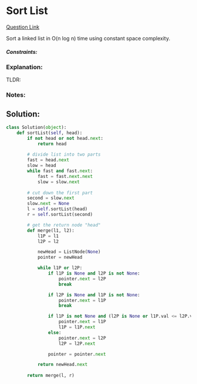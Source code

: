 # Sort List  

[Question Link](https://leetcode.com/problems/sort-list/)  

Sort a linked list in O(n log n) time using constant space complexity.  

##### Constraints:

### Explanation:
TLDR: 

### Notes:


## Solution:
```Python
class Solution(object):
    def sortList(self, head):
        if not head or not head.next:
            return head
        
        # divide list into two parts
        fast = head.next
        slow = head
        while fast and fast.next:
            fast = fast.next.next
            slow = slow.next
            
        # cut down the first part
        second = slow.next
        slow.next = None
        l = self.sortList(head)
        r = self.sortList(second)

        # get the return node "head"
        def merge(l1, l2):
            l1P = l1
            l2P = l2

            newHead = ListNode(None)
            pointer = newHead

            while l1P or l2P:
                if l1P is None and l2P is not None:
                    pointer.next = l2P
                    break

                if l2P is None and l1P is not None:
                    pointer.next = l1P
                    break

                if l1P is not None and (l2P is None or l1P.val <= l2P.val):
                    pointer.next = l1P
                    l1P = l1P.next
                else:
                    pointer.next = l2P
                    l2P = l2P.next    

                pointer = pointer.next

            return newHead.next
        
        return merge(l, r)
```